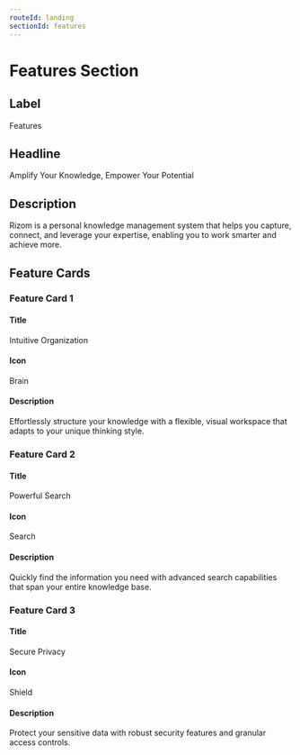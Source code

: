 ```yaml
---
routeId: landing
sectionId: features
---
```


# Features Section

## Label

Features

## Headline

Amplify Your Knowledge, Empower Your Potential

## Description

Rizom is a personal knowledge management system that helps you capture, connect, and leverage your expertise, enabling you to work smarter and achieve more.

## Feature Cards

### Feature Card 1

#### Title

Intuitive Organization

#### Icon

Brain

#### Description

Effortlessly structure your knowledge with a flexible, visual workspace that adapts to your unique thinking style.

### Feature Card 2

#### Title

Powerful Search

#### Icon

Search

#### Description

Quickly find the information you need with advanced search capabilities that span your entire knowledge base.

### Feature Card 3

#### Title

Secure Privacy

#### Icon

Shield

#### Description

Protect your sensitive data with robust security features and granular access controls.
